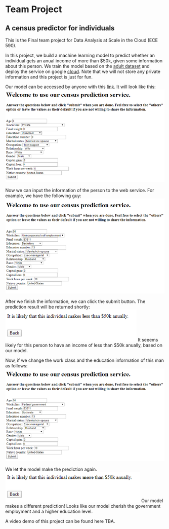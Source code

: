 # Team Project
## A census predictor for individuals

This is the Final team project for Data Analysis at Scale in the Cloud (ECE 590).

In this project, we build a machine learning model to predict whether an individual gets an anual income of more than $50k, given some information about this person. We train the model based on the [adult dataset](https://archive.ics.uci.edu/ml/datasets/adult) and deploy the service on google [cloud](https://cloud.google.com/). Note that we will not store any private information and this project is just for fun.

Our model can be accessed by anyone with this [link](https://team-project-276014.ue.r.appspot.com/). It will look like this:
![image1](images/1.png)

Now we can input the information of the person to the web service. For example, we have the following guy:
![image2](images/2.png)

After we finish the information, we can click the submit button. The prediction result will be returned shortly:
![image2r](images/2r.png)
It seeems likely for this person to have an income of less than $50k anually, based on our model.

Now, if we change the work class and the education information of this man as follows:
![image3](images/3.png)

We let the model make the prediction again.
![image3r](images/3r.png)
Our model makes a different prediction! Looks like our model cherish the government employment and a higher education level.

A video demo of this project can be found here TBA.
